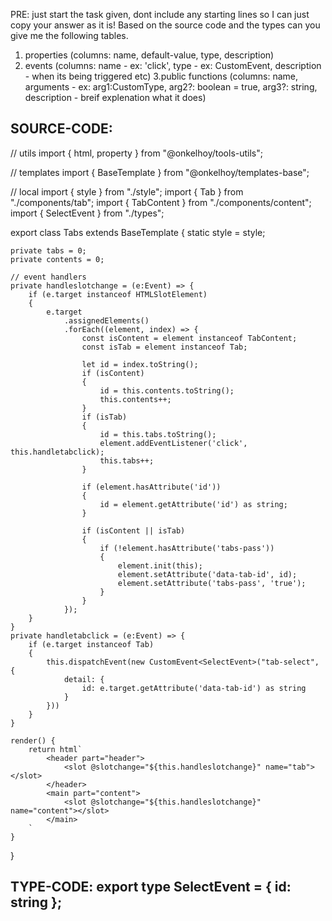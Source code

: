 PRE: just start the task given, dont include any starting lines so I can just copy your answer as it is!
 Based on the source code and the types can you give me the following tables. 
1. properties (columns: name, default-value, type, description) 
2. events (columns: name - ex: 'click', type - ex: CustomEvent<ClickEvent>, description - when its being triggered etc) 
3.public functions (columns: name, arguments - ex: arg1:CustomType, arg2?: boolean = true, arg3?: string, description - breif explenation what it does)

## SOURCE-CODE:
 // utils 
import { html, property } from "@onkelhoy/tools-utils";

// templates
import { BaseTemplate } from "@onkelhoy/templates-base";

// local 
import { style } from "./style";
import { Tab } from "./components/tab";
import { TabContent } from "./components/content";
import { SelectEvent } from "./types";

export class Tabs extends BaseTemplate {
    static style = style;

    private tabs = 0;
    private contents = 0;

    // event handlers
    private handleslotchange = (e:Event) => {
        if (e.target instanceof HTMLSlotElement)
        {
            e.target
                .assignedElements()
                .forEach((element, index) => {
                    const isContent = element instanceof TabContent;
                    const isTab = element instanceof Tab;

                    let id = index.toString();
                    if (isContent) 
                    {
                        id = this.contents.toString();
                        this.contents++;
                    }
                    if (isTab) 
                    {
                        id = this.tabs.toString();
                        element.addEventListener('click', this.handletabclick);
                        this.tabs++;
                    }

                    if (element.hasAttribute('id'))
                    {
                        id = element.getAttribute('id') as string;
                    }

                    if (isContent || isTab)
                    {
                        if (!element.hasAttribute('tabs-pass'))
                        {
                            element.init(this);
                            element.setAttribute('data-tab-id', id);
                            element.setAttribute('tabs-pass', 'true');
                        }
                    }
                });
        }
    }
    private handletabclick = (e:Event) => {
        if (e.target instanceof Tab)
        {
            this.dispatchEvent(new CustomEvent<SelectEvent>("tab-select", { 
                detail: { 
                    id: e.target.getAttribute('data-tab-id') as string 
                } 
            }))
        }
    }

    render() {
        return html`
            <header part="header">
                <slot @slotchange="${this.handleslotchange}" name="tab"></slot>
            </header>
            <main part="content">
                <slot @slotchange="${this.handleslotchange}" name="content"></slot>
            </main>
        `
    }
}

## TYPE-CODE: export type SelectEvent = { id: string };